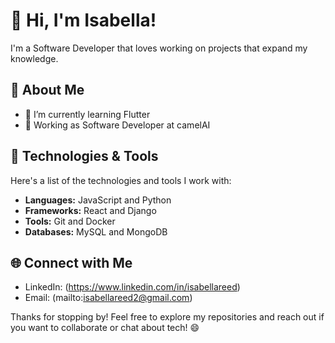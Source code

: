 # 👋 Hi, I'm Isabella!

I'm a Software Developer that loves working on projects that expand my knowledge.

## 🚀 About Me

- 🌱 I’m currently learning Flutter
- 💼 Working as Software Developer at camelAI

## 🔧 Technologies & Tools

Here's a list of the technologies and tools I work with:

- **Languages:** JavaScript and Python
- **Frameworks:** React and Django
- **Tools:** Git and Docker
- **Databases:** MySQL and MongoDB

## 🌐 Connect with Me

- LinkedIn: (https://www.linkedin.com/in/isabellareed)
- Email: (mailto:isabellareed2@gmail.com)

Thanks for stopping by! Feel free to explore my repositories and reach out if you want to collaborate or chat about tech! 😄
